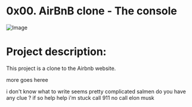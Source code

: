 # 0x00. AirBnB clone - The console
![Image](https://i.imgur.com/9vI2cVB.png)

# Project description:
This project is a clone to the Airbnb website.

more goes heree

i don't know what to write
seems pretty complicated
salmen do you have any clue ?
if so help
help i'm stuck
call 911
no call elon musk
